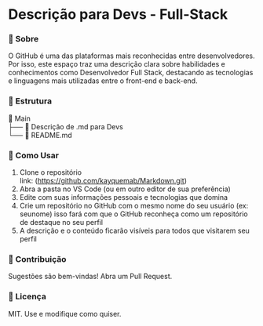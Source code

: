 # Descrição para Devs - Full-Stack

### 📌 Sobre

O GitHub é uma das plataformas mais reconhecidas entre desenvolvedores. Por isso, este espaço traz uma descrição clara sobre habilidades e conhecimentos como Desenvolvedor Full Stack, destacando as tecnologias e linguagens mais utilizadas entre o front-end e back-end.

### 📂 Estrutura

📂 Main<br>
├── 📂 Descrição de .md para Devs<br>
└── 📄 README.md<br>

### 🚀 Como Usar

1. Clone o repositório <br>
link: (https://github.com/kayquemab/Markdown.git)
2. Abra a pasta no VS Code (ou em outro editor de sua preferência)
3. Edite com suas informações pessoais e tecnologias que domina
4. Crie um repositório no GitHub com o mesmo nome do seu usuário (ex: seunome)
isso fará com que o GitHub reconheça como um repositório de destaque no seu perfil
5. A descrição e o conteúdo ficarão visíveis para todos que visitarem seu perfil

### 🤝 Contribuição

Sugestões são bem-vindas! Abra um Pull Request.

### 📜 Licença

MIT. Use e modifique como quiser.
